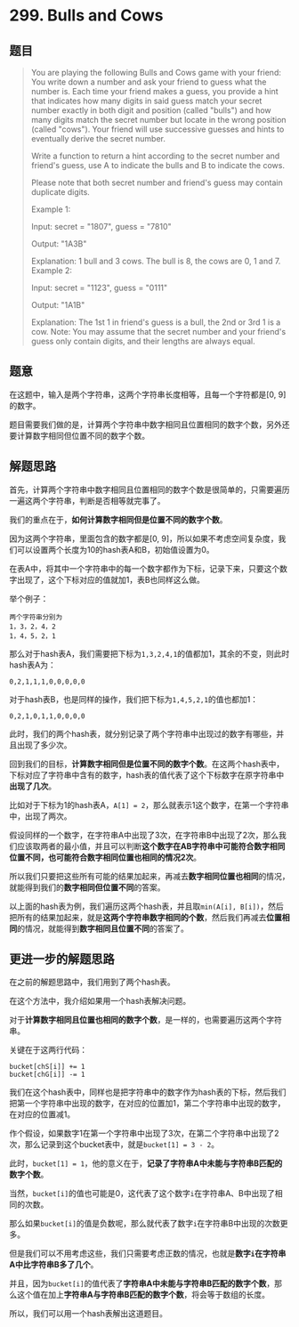 # 299. Bulls and Cows

## 题目

> You are playing the following Bulls and Cows game with your friend: You write down a number and ask your friend to guess what the number is. Each time your friend makes a guess, you provide a hint that indicates how many digits in said guess match your secret number exactly in both digit and position (called "bulls") and how many digits match the secret number but locate in the wrong position (called "cows"). Your friend will use successive guesses and hints to eventually derive the secret number.
>
> Write a function to return a hint according to the secret number and friend's guess, use A to indicate the bulls and B to indicate the cows. 
>
> Please note that both secret number and friend's guess may contain duplicate digits.
>
> Example 1:
>
> Input: secret = "1807", guess = "7810"
>
> Output: "1A3B"
>
> Explanation: 1 bull and 3 cows. The bull is 8, the cows are 0, 1 and 7.
> Example 2:
>
> Input: secret = "1123", guess = "0111"
>
> Output: "1A1B"
>
> Explanation: The 1st 1 in friend's guess is a bull, the 2nd or 3rd 1 is a cow.
> Note: You may assume that the secret number and your friend's guess only contain digits, and their lengths are always equal.

## 题意

在这题中，输入是两个字符串，这两个字符串长度相等，且每一个字符都是[0, 9]的数字。

题目需要我们做的是，计算两个字符串中数字相同且位置相同的数字个数，另外还要计算数字相同但位置不同的数字个数。  

## 解题思路

首先，计算两个字符串中数字相同且位置相同的数字个数是很简单的，只需要遍历一遍这两个字符串，判断是否相等就完事了。  

我们的重点在于，**如何计算数字相同但是位置不同的数字个数**。

因为这两个字符串，里面包含的数字都是[0, 9]，所以如果不考虑空间复杂度，我们可以设置两个长度为10的hash表A和B，初始值设置为0。  

在表A中，将其中一个字符串中的每一个数字都作为下标，记录下来，只要这个数字出现了，这个下标对应的值就加1，表B也同样这么做。

举个例子：

```
两个字符串分别为
1，3，2，4，2
1，4，5，2，1
```

那么对于hash表A，我们需要把下标为`1,3,2,4,1`的值都加1，其余的不变，则此时hash表A为：

```
0,2,1,1,1,0,0,0,0,0
```

对于hash表B，也是同样的操作，我们把下标为`1,4,5,2,1`的值也都加1：

```
0,2,1,0,1,1,0,0,0,0
```

此时，我们的两个hash表，就分别记录了两个字符串中出现过的数字有哪些，并且出现了多少次。

回到我们的目标，**计算数字相同但是位置不同的数字个数**。在这两个hash表中，下标对应了字符串中含有的数字，hash表的值代表了这个下标数字在原字符串中**出现了几次**。

比如对于下标为1的hash表A，`A[1] = 2`，那么就表示1这个数字，在第一个字符串中，出现了两次。

假设同样的一个数字，在字符串A中出现了3次，在字符串B中出现了2次，那么我们应该取两者的最小值，并且可以判断**这个数字在AB字符串中可能符合数字相同位置不同，也可能符合数字相同位置也相同的情况2次**。

所以我们只要把这些所有可能的结果加起来，再减去**数字相同位置也相同**的情况，就能得到我们的**数字相同但位置不同**的答案。

以上面的hash表为例，我们遍历这两个hash表，并且取`min(A[i], B[i])`，然后把所有的结果加起来，就是**这两个字符串数字相同的个数**，然后我们再减去**位置相同**的情况，就能得到**数字相同且位置不同**的答案了。

## 更进一步的解题思路

在之前的解题思路中，我们用到了两个hash表。

在这个方法中，我介绍如果用一个hash表解决问题。

对于**计算数字相同且位置也相同的数字个数**，是一样的，也需要遍历这两个字符串。

关键在于这两行代码：

```
bucket[chS[i]] += 1
bucket[chG[i]] -= 1
```

我们在这个hash表中，同样也是把字符串中的数字作为hash表的下标，然后我们把第一个字符串中出现的数字，在对应的位置加1，第二个字符串中出现的数字，在对应的位置减1。

作个假设，如果数字1在第一个字符串中出现了3次，在第二个字符串中出现了2次，那么记录到这个bucket表中，就是`bucket[1] = 3 - 2`。

此时，`bucket[1] = 1`，他的意义在于，**记录了字符串A中未能与字符串B匹配的数字个数**。

当然，`bucket[i]`的值也可能是0，这代表了这个数字`i`在字符串A、B中出现了相同的次数。

那么如果`bucket[i]`的值是负数呢，那么就代表了数字`i`在字符串B中出现的次数更多。  

但是我们可以不用考虑这些，我们只需要考虑正数的情况，也就是**数字`i`在字符串A中比字符串B多了几个**。

并且，因为`bucket[i]`的值代表了**字符串A中未能与字符串B匹配的数字个数**，那么这个值在加上**字符串A与字符串B匹配的数字个数**，将会等于数组的长度。

所以，我们可以用一个hash表解出这道题目。